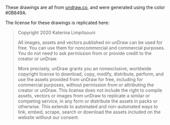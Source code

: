 These drawings are all from [undraw.co](https://undraw.co), and were generated using the color #0B849A.

The license for these drawings is replicated here:

 > Copyright 2020 Katerina Limpitsouni
 > 
 > All images, assets and vectors published on unDraw can be used for free. You can use them for noncommercial and commercial purposes. You do not need to ask permission from or provide credit to the creator or unDraw.
 > 
 > More precisely, unDraw grants you an nonexclusive, worldwide copyright license to download, copy, modify, distribute, perform, and use the assets provided from unDraw for free, including for commercial purposes, without permission from or attributing the creator or unDraw. This license does not include the right to compile assets, vectors or images from unDraw to replicate a similar or competing service, in any form or distribute the assets in packs or otherwise. This extends to automated and non-automated ways to link, embed, scrape, search or download the assets included on the website without our consent.
